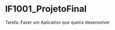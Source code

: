 # IF1001_ProjetoFinal

Tarefa: Fazer um Aplicativo que queira desenvolver

<!--
Ideia de Aplicativo:

Conectar os Hostels do estado e facilite as pessoas a fazer muchião com baixo custo e extrema praticidade.

A idéia é que em poucos cliques você já tá pronto para viajar e gastar pouco.


O que o público gostaria?:

- Dicas de outros viajantes. (O app terá rotas pré-feitas as rotas oficiais terão nomes. (exemplo rota do sol, festival midsoma...)

- Ofertas de promoções. (Donos de hosteis, criadores de eventos, locais (como museu...) poderão anunciar esses anúncios chegarão gratuitamente para quem os seguem.

- Saber o que está acontecendo na cidade e lugares legais para ir.

- Descobrir pontos para visitar


Como ele irá funcionar?:

você coloca o início e destino ou o nome da cidade.

Ideias
- Só entra no app com convite

Firulas:

- Gamificação: ranking e achiviments, badges

Reflexões:
- Qual é o foco que se dá em uma viagem. (são as experiências)
- pode ser que a idéia é que os hostels e as pessoas indiquem os pontos turiticos e os eventos.
- Objetivo: Trazer vida e magia/encanto para as pessoas.




- páginas:

Perfil do usuário (estilo de perfil da steam) (poderá ter grupos, rotas feitas)
login
Tela inicial (mapa)
Tela para mostrar os hosteis de um ponto a outro

--->
